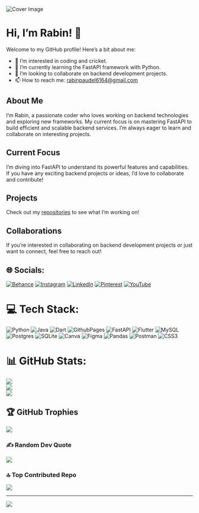 ![Cover Image](https://github.com/Ri6461/Github_coverpage/blob/main/assests/gv.jpg)

# Hi, I’m Rabin! 👋

Welcome to my GitHub profile! Here’s a bit about me:

- 👀 I’m interested in coding and cricket.
- 🌱 I’m currently learning the FastAPI framework with Python.
- 💞️ I’m looking to collaborate on backend development projects.
- 📫 How to reach me: [rabinpaudel6164@gmail.com](mailto:rabinpaudel6164@gmail.com)

## About Me

I’m Rabin, a passionate coder who loves working on backend technologies and exploring new frameworks. My current focus is on mastering FastAPI to build efficient and scalable backend services. I’m always eager to learn and collaborate on interesting projects.

## Current Focus

I’m diving into FastAPI to understand its powerful features and capabilities. If you have any exciting backend projects or ideas, I’d love to collaborate and contribute!

## Projects

Check out my [repositories](https://github.com/Ri6461?tab=repositories) to see what I’m working on!

## Collaborations

If you’re interested in collaborating on backend development projects or just want to connect, feel free to reach out!


## 🌐 Socials:
[![Behance](https://img.shields.io/badge/Behance-1769ff?logo=behance&logoColor=white)](https://www.behance.net/rabinpaudel2) [![Instagram](https://img.shields.io/badge/Instagram-%23E4405F.svg?logo=Instagram&logoColor=white)](https://www.instagram.com/ir_rabu_/) [![LinkedIn](https://img.shields.io/badge/LinkedIn-%230077B5.svg?logo=linkedin&logoColor=white)](https://www.linkedin.com/in/rabin-paudel-0a1791282/) [![Pinterest](https://img.shields.io/badge/Pinterest-%23E60023.svg?logo=Pinterest&logoColor=white)](https://www.pinterest.com/Krishn6461/) [![YouTube](https://img.shields.io/badge/YouTube-%23FF0000.svg?logo=YouTube&logoColor=white)](https://www.youtube.com/@R.I_6461) 

# 💻 Tech Stack:
![Python](https://img.shields.io/badge/python-3670A0?style=plastic&logo=python&logoColor=ffdd54) ![Java](https://img.shields.io/badge/Java-%23ED8B00.svg?style=plastic&logo=java&logoColor=white) ![Dart](https://img.shields.io/badge/dart-%230175C2.svg?style=plastic&logo=dart&logoColor=white) ![GithubPages](https://img.shields.io/badge/github%20pages-121013?style=plastic&logo=github&logoColor=white) ![FastAPI](https://img.shields.io/badge/FastAPI-005571?style=plastic&logo=fastapi) ![Flutter](https://img.shields.io/badge/Flutter-%2302569B.svg?style=plastic&logo=Flutter&logoColor=white) ![MySQL](https://img.shields.io/badge/mysql-4479A1.svg?style=plastic&logo=mysql&logoColor=white) ![Postgres](https://img.shields.io/badge/postgres-%23316192.svg?style=plastic&logo=postgresql&logoColor=white) ![SQLite](https://img.shields.io/badge/sqlite-%2307405e.svg?style=plastic&logo=sqlite&logoColor=white) ![Canva](https://img.shields.io/badge/Canva-%2300C4CC.svg?style=plastic&logo=Canva&logoColor=white) ![Figma](https://img.shields.io/badge/figma-%23F24E1E.svg?style=plastic&logo=figma&logoColor=white) ![Pandas](https://img.shields.io/badge/pandas-%23150458.svg?style=plastic&logo=pandas&logoColor=white) ![Postman](https://img.shields.io/badge/Postman-FF6C37?style=plastic&logo=postman&logoColor=white) ![CSS3](https://img.shields.io/badge/css3-%231572B6.svg?style=plastic&logo=css3&logoColor=white)
# 📊 GitHub Stats:
![](https://github-readme-stats.vercel.app/api?username=Ri6461&theme=radical&hide_border=false&include_all_commits=true&count_private=false)<br/>
![](https://github-readme-streak-stats.herokuapp.com/?user=Ri6461&theme=radical&hide_border=false)<br/>
![](https://github-readme-stats.vercel.app/api/top-langs/?username=Ri6461&theme=radical&hide_border=false&include_all_commits=true&count_private=false&layout=compact)

## 🏆 GitHub Trophies
![](https://github-profile-trophy.vercel.app/?username=Ri6461&theme=radical&no-frame=false&no-bg=false&margin-w=4)

### ✍️ Random Dev Quote
![](https://quotes-github-readme.vercel.app/api?type=horizontal&theme=radical)

### 🔝 Top Contributed Repo
![](https://github-contributor-stats.vercel.app/api?username=Ri6461&limit=5&theme=radical&combine_all_yearly_contributions=true)

---
[![](https://visitcount.itsvg.in/api?id=Ri6461&icon=0&color=0)](https://visitcount.itsvg.in)

<!-- Proudly created with GPRM ( https://gprm.itsvg.in ) -->
